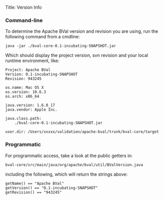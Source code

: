 Title: Version Info

<a name="VersionInfo-Command-line"></a>
### Command-line

To determine the Apache BVal version and revision you are using, run the
following command from a cmdline:

    java -jar ./bval-core-0.1-incubating-SNAPSHOT.jar

Which should display the project version, svn revision and your local
runtime environment, like:

    Project: Apache BVal
    Version: 0.1-incubating-SNAPSHOT
    Revision: 943245
    
    os.name: Mac OS X
    os.version: 10.6.3
    os.arch: x86_64
    
    java.version: 1.6.0_17
    java.vendor: Apple Inc.
    
    java.class.path:
    	./bval-core-0.1-incubating-SNAPSHOT.jar
    
    user.dir: /Users/xxxxx/validation/apache-bval/trunk/bval-core/target



<a name="VersionInfo-Programmatic"></a>
### Programmatic

For programmatic access, take a look at the public getters in:

    bval-core/src/main/java/org/apache/bval/util/BValVersion.java

including the following, which will return the strings above:

    getName() == "Apache BVal"
    getVersion() == "0.1-incubating-SNAPSHOT"
    getRevision() == "943245"


